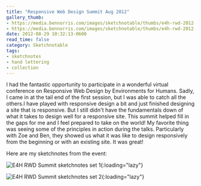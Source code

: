 ```yaml
---
title: "Responsive Web Design Summit Aug 2012"
gallery_thumb:
- https://media.bennorris.com/images/sketchnotable/thumbs/e4h-rwd-2012-sketchnotes-01.jpg
- https://media.bennorris.com/images/sketchnotable/thumbs/e4h-rwd-2012-sketchnotes-02.jpg
date: 2012-08-29 10:32:13-0600
read_time: false
category: Sketchnotable
tags:
- sketchnotes
- hand lettering
- collection
---
```


I had the fantastic opportunity to participate in a wonderful virtual conference on Responsive Web Design by Environments for Humans. Sadly, I came in at the tail end of the first session, but I was able to catch all the others.I have played with responsive design a bit and just finished designing a site that is responsive. But I still didn't have the fundamentals down of what it takes to design well for a responsive site. This summit helped fill in the gaps for me and I feel prepared to take on the world! My favorite thing was seeing some of the principles in action during the talks. Particularly with Zoe and Ben, they showed us what it was like to design responsively from the beginning or with an existing site. It was great!

Here are my sketchnotes from the event:

![E4H RWD Summit sketchnotes set 1](https://media.bennorris.com/images/sketchnotable/general/e4h-rwd-2012-sketchnotes-01.jpg){:loading="lazy"}

![E4H RWD Summit sketchnotes set 2](https://media.bennorris.com/images/sketchnotable/general/e4h-rwd-2012-sketchnotes-02.jpg){:loading="lazy"}
